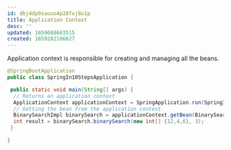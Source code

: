 ```yaml
---
id: dbj4dp9sauuo4p28fxj8o1p
title: Application Context
desc: ''
updated: 1659688603515
created: 1659282106627
---
```


Application context is responsible for creating and managing all the beans.

```java
@SpringBootApplication
public class SpringIn10StepsApplication {

 public static void main(String[] args) {
  // Returns an application context
  ApplicationContext applicationContext = SpringApplication.run(SpringIn10StepsApplication.class, args);
  // Getting the bean from the application context
  BinarySearchImpl binarySearch = applicationContext.getBean(BinarySearchImpl.class);
  int result = binarySearch.binarySearch(new int[] {12,4,6}, 3);
 }

}
```
